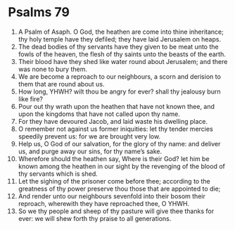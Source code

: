 ﻿# Psalms 79
1. A Psalm of Asaph. O God, the heathen are come into thine inheritance; thy holy temple have they defiled; they have laid Jerusalem on heaps. 
2. The dead bodies of thy servants have they given to be meat unto the fowls of the heaven, the flesh of thy saints unto the beasts of the earth. 
3. Their blood have they shed like water round about Jerusalem; and there was none to bury them. 
4. We are become a reproach to our neighbours, a scorn and derision to them that are round about us. 
5. How long, YHWH? wilt thou be angry for ever? shall thy jealousy burn like fire? 
6. Pour out thy wrath upon the heathen that have not known thee, and upon the kingdoms that have not called upon thy name. 
7. For they have devoured Jacob, and laid waste his dwelling place. 
8. O remember not against us former iniquities: let thy tender mercies speedily prevent us: for we are brought very low. 
9. Help us, O God of our salvation, for the glory of thy name: and deliver us, and purge away our sins, for thy name’s sake. 
10. Wherefore should the heathen say, Where is their God? let him be known among the heathen in our sight by the revenging of the blood of thy servants which is shed. 
11. Let the sighing of the prisoner come before thee; according to the greatness of thy power preserve thou those that are appointed to die; 
12. And render unto our neighbours sevenfold into their bosom their reproach, wherewith they have reproached thee, O YHWH. 
13. So we thy people and sheep of thy pasture will give thee thanks for ever: we will shew forth thy praise to all generations. 
